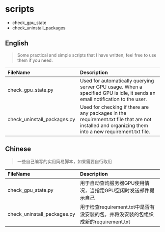 # scripts

- check_gpu_state
- check_uninstall_packages

## English

> Some practical and simple scripts that I have written, feel free to use them if you need.

| FileName | Description |
| :-- | :-- |
| check_gpu_state.py |  Used for automatically querying server GPU usage. When a specified GPU is idle, it sends an email notification to the user. |
| check_uninstall_packages.py | Used for checking if there are any packages in the requirement.txt file that are not installed and organizing them into a new requirement.txt file. |

## Chinese

> 一些自己编写的实用简易脚本，如果需要自行取用

| FileName | Description |
| :-- | :-- |
| check_gpu_state.py | 用于自动查询服务器GPU使用情况，当指定GPU空闲时发送邮件提示自己 |
| check_uninstall_packages.py | 用于检查requirement.txt中是否有没安装的包，并将没安装的包组织成新的requirement.txt |
